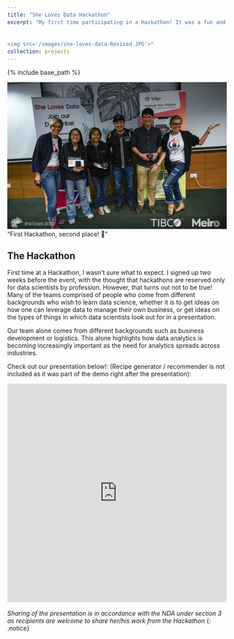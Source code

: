 ```yaml
---
title: "She Loves Data Hackathon"
excerpt: "My first time participating in a Hackathon! It was a fun and full of insight into what to look out for when analysing data. I learnt a lot from all of the presentations!


<img src='/images/she-loves-data-Resized.JPG'>"
collection: projects
---
```


{% include base_path %}

<img src='/images/she-loves-data-1.JPG'>
<q>First Hackathon, second place! 🥳</q>

The Hackathon
---
First time at a Hackathon, I wasn't sure what to expect. I signed up two weeks before the event, with the thought that hackathons are reserved only for data scientists by profession. However, that turns out not to be true! Many of the teams comprised of people who come from different backgrounds who wish to learn data science, whether it is to get ideas on how one can leverage data to manage their own business, or get ideas on the types of things in which data scientists look out for in a presentation.

Our team alone comes from different backgrounds such as business development or logistics. This alone highlights how data analytics is becoming increasingly important as the need for analytics spreads across industries.

Check out our presentation below!:
(Recipe generator / recommender is not included as it was part of the demo right after the presentation):
<style>
.responsive-wrap iframe{ max-width: 100%;}
</style>
<div class="responsive-wrap">
<iframe src="https://docs.google.com/presentation/d/e/2PACX-1vSP4DziC-Tva35M5V-cqYf48y-jn7WqnFLV0mRCV6YPEmT-nX4UfBQ8386rrJ6zfg/embed?start=false&loop=false&delayms=60000" frameborder="0" width="1365" height="500" allowfullscreen="true" mozallowfullscreen="true" webkitallowfullscreen="true"></iframe>
</div>

_Sharing of the presentation is in accordance with the NDA under section 3 as recipients are welcome to share her/his work from the Hackathon_ 
{: .notice}